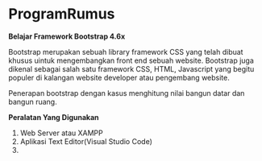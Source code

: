 # ProgramRumus

<b>Belajar Framework Bootstrap 4.6x</b>

Bootstrap merupakan sebuah library framework CSS yang telah dibuat khusus uintuk mengembangkan front end sebuah website. Bootstrap juga dikenal sebagai salah satu framework CSS, HTML, Javascript yang begitu populer di kalangan website developer atau pengembang website.

Penerapan bootstrap dengan kasus menghitung nilai bangun datar dan bangun ruang.

<b>Peralatan Yang Digunakan</b><br>
1. Web Server atau XAMPP<br>
2. Aplikasi Text Editor(Visual Studio Code)<br>
3. 
